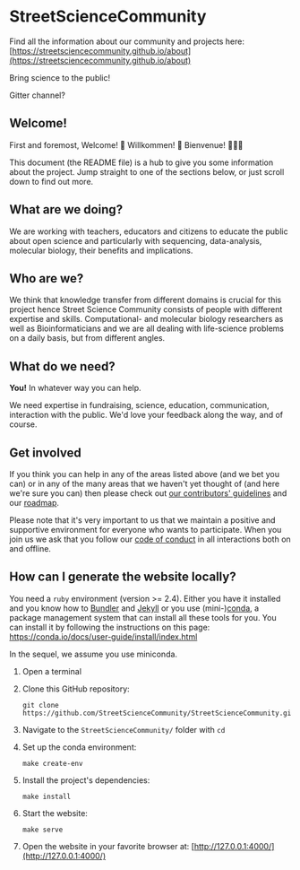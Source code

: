 # StreetScienceCommunity

Find all the information about our community and projects here:
[https://streetsciencecommunity.github.io/about](https://streetsciencecommunity.github.io/about)

Bring science to the public!

Gitter channel?

## Welcome!

First and foremost, Welcome! 🎉 Willkommen! 🎊 Bienvenue! 🎈🎈🎈

This document (the README file) is a hub to give you some information about the
project. Jump straight to one of the sections below, or just scroll down to find
out more.

## What are we doing?

We are working with teachers, educators and citizens to educate the public about
open science and particularly with sequencing, data-analysis, molecular biology,
their benefits and implications.

## Who are we?

We think that knowledge transfer from different domains is crucial for this
project hence Street Science Community consists of people with different
expertise and skills. Computational- and molecular biology researchers as well
as Bioinformaticians and we are all dealing with life-science problems on a
daily basis, but from different angles.

## What do we need?

**You!** In whatever way you can help.

We need expertise in fundraising, science, education, communication, interaction
with the public. We'd love your feedback along the way, and of course.

## Get involved

If you think you can help in any of the areas listed above (and we bet you can)
or in any of the many areas that we haven't yet thought of (and here we're sure
you can) then please check out [our contributors' guidelines](CONTRIBUTING.md)
and our [roadmap](roadmap.md).

Please note that it's very important to us that we maintain a positive and
supportive environment for everyone who wants to participate. When you join us
we ask that you follow our [code of conduct](CODE_OF_CONDUCT.md) in all
interactions both on and offline.

## How can I generate the website locally?

You need a `ruby` environment (version >= 2.4). Either you have it installed and
you know how to [Bundler](https://bundler.io/) and
[Jekyll](https://jekyllrb.com/) or you use
(mini-)[conda](https://conda.io/docs/index.html), a package management system
that can install all these tools for you. You can install it by following the
instructions on this page: https://conda.io/docs/user-guide/install/index.html

In the sequel, we assume you use miniconda.

1. Open a terminal
2. Clone this GitHub repository:

   ```
   git clone https://github.com/StreetScienceCommunity/StreetScienceCommunity.git
   ```

3. Navigate to the `StreetScienceCommunity/` folder with `cd`
4. Set up the conda environment:

   ```
   make create-env
   ```

5. Install the project's dependencies:

   ```
   make install
   ```

6. Start the website:

   ```
   make serve
   ```

7. Open the website in your favorite browser at:
   [http://127.0.0.1:4000/](http://127.0.0.1:4000/)
